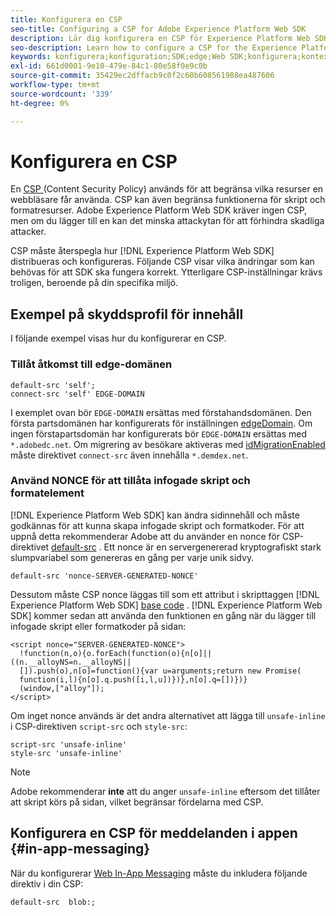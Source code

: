 ```yaml
---
title: Konfigurera en CSP
seo-title: Configuring a CSP for Adobe Experience Platform Web SDK
description: Lär dig konfigurera en CSP för Experience Platform Web SDK
seo-description: Learn how to configure a CSP for the Experience Platform Web SDK
keywords: konfigurera;konfiguration;SDK;edge;Web SDK;konfigurera;kontext;web;device;environment;web sdk settings;content security policy;
exl-id: 661d0001-9e10-479e-84c1-80e58f0e9c0b
source-git-commit: 35429ec2dffacb9c0f2c60b608561988ea487606
workflow-type: tm+mt
source-wordcount: '339'
ht-degree: 0%

---
```


# Konfigurera en CSP

En [CSP ](https://developer.mozilla.org/en-US/docs/Web/HTTP/Headers/Content-Security-Policy) (Content Security Policy) används för att begränsa vilka resurser en webbläsare får använda. CSP kan även begränsa funktionerna för skript och formatresurser. Adobe Experience Platform Web SDK kräver ingen CSP, men om du lägger till en kan det minska attackytan för att förhindra skadliga attacker.

CSP måste återspegla hur [!DNL Experience Platform Web SDK] distribueras och konfigureras. Följande CSP visar vilka ändringar som kan behövas för att SDK ska fungera korrekt. Ytterligare CSP-inställningar krävs troligen, beroende på din specifika miljö.

## Exempel på skyddsprofil för innehåll

I följande exempel visas hur du konfigurerar en CSP.

### Tillåt åtkomst till edge-domänen

```
default-src 'self';
connect-src 'self' EDGE-DOMAIN
```

I exemplet ovan bör `EDGE-DOMAIN` ersättas med förstahandsdomänen. Den första partsdomänen har konfigurerats för inställningen [edgeDomain](../commands/configure/edgedomain.md). Om ingen förstapartsdomän har konfigurerats bör `EDGE-DOMAIN` ersättas med `*.adobedc.net`. Om migrering av besökare aktiveras med [idMigrationEnabled](../commands/configure/idmigrationenabled.md) måste direktivet `connect-src` även innehålla `*.demdex.net`.

### Använd NONCE för att tillåta infogade skript och formatelement

[!DNL Experience Platform Web SDK] kan ändra sidinnehåll och måste godkännas för att kunna skapa infogade skript och formatkoder. För att uppnå detta rekommenderar Adobe att du använder en nonce för CSP-direktivet [default-src](https://developer.mozilla.org/en-US/docs/Web/HTTP/Headers/Content-Security-Policy/default-src) . Ett nonce är en servergenererad kryptografiskt stark slumpvariabel som genereras en gång per varje unik sidvy.

```
default-src 'nonce-SERVER-GENERATED-NONCE'
```

Dessutom måste CSP nonce läggas till som ett attribut i skripttaggen [!DNL Experience Platform Web SDK] [base code](../install/library.md) . [!DNL Experience Platform Web SDK] kommer sedan att använda den funktionen en gång när du lägger till infogade skript eller formatkoder på sidan:

```
<script nonce="SERVER-GENERATED-NONCE">
  !function(n,o){o.forEach(function(o){n[o]||((n.__alloyNS=n.__alloyNS||
  []).push(o),n[o]=function(){var u=arguments;return new Promise(
  function(i,l){n[o].q.push([i,l,u])})},n[o].q=[])})}
  (window,["alloy"]);
</script>
```

Om inget nonce används är det andra alternativet att lägga till `unsafe-inline` i CSP-direktiven `script-src` och `style-src`:

```
script-src 'unsafe-inline'
style-src 'unsafe-inline'
```

>[!NOTE]
>
>Adobe rekommenderar **inte** att du anger `unsafe-inline` eftersom det tillåter att skript körs på sidan, vilket begränsar fördelarna med CSP.

## Konfigurera en CSP för meddelanden i appen {#in-app-messaging}

När du konfigurerar [Web In-App Messaging](../personalization/web-in-app-messaging.md) måste du inkludera följande direktiv i din CSP:

```
default-src  blob:;
```

